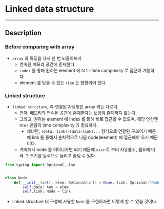 # Linked data structure

---

## Description
### Before comparing with array
- `array` 의 특징을 다시 한 번 되돌아보자
  - 연속된 메모리 공간에 존재한다.
  - `index` 를 통해 원하는 element 에 `O(1)` time complexity 로 접근이 가능하다.
  - element 를 담을 수 있는 `size` 는 한정되어 있다.
### Linked structure
- `linked structure`, 즉 연결된 자료형은 array 와는 다르다.
  - 먼저, 메모리의 연속된 공간에 존재한다는 보장이 존재하지 않는다.
  - 그리고, 원하는 element 에 index 를 통해 바로 접근할 수 없으며, 해당 연산엔 `O(n)` 만큼의 time complexity 가 필요하다.
    - 왜냐면, `(data, link)-(data-link)...` 형식으로 연결된 구조이기 때문에 link 를 통해서 순차적으로 다음 node(element) 에 접근해야 하기 때문이다.
  - 계속해서 node 를 이어나가면 되기 때문에 `size` 로 부터 자유롭고, 필요에 따라 그 크기를 동적으로 늘리고 줄일 수 있다.
```python
from typing import Optional, Any


class Node:
    def __init__(self, elem: Optional[int] = None, link: Optional["Node"] = None):
        self.data: Any = elem
        self.link: Node = link
```
- linked structure 의 구성에 사용할 `Node` 를 구현하자면 이렇게 할 수 있을 것이다. 

